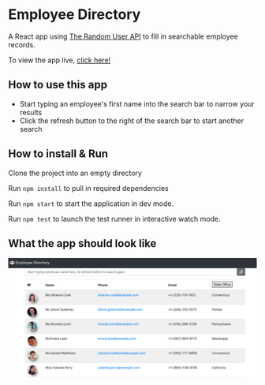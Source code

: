 # Employee Directory
A React app using [The Random User API](https://randomuser.me/) to fill in searchable employee records.

To view the app live, [click here!](cpusillo.github.io/employee-directory)

## How to use this app
* Start typing an employee's first name into the search bar to narrow your results
* Click the refresh button to the right of the search bar to start another search

## How to install & Run

Clone the project into an empty directory

Run `npm install` to pull in required dependencies

Run `npm start` to start the application in dev mode.

Run `npm test` to launch the test runner in interactive watch mode.


## What the app should look like

![Image of Directory](https://github.com/cpusillo/employee-directory/blob/main/public/employee-directory.png)
